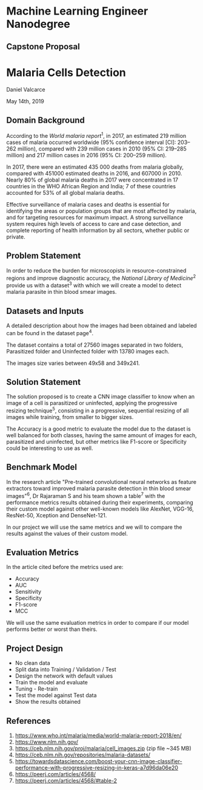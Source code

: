 # Machine Learning Engineer Nanodegree
## Capstone Proposal

# Malaria Cells Detection

Daniel Valcarce

May 14th, 2019

## Domain Background

According to the <em>World malaria report</em><sup>1</sup>, in 2017, an estimated 219 million cases of malaria occurred worldwide (95% confidence interval [CI]: 203–262 million), compared with 239 million cases in 2010 (95% CI: 219–285 million) and 217 million cases in 2016 (95% CI: 200–259 million).

In 2017, there were an estimated 435 000 deaths from malaria globally, compared with 451000 estimated deaths in 2016, and 607000 in 2010. Nearly 80% of global malaria deaths in 2017 were concentrated in 17 countries in the WHO African Region and India; 7 of these countries accounted for 53% of all global malaria deaths.

Effective surveillance of malaria cases and deaths is essential for identifying the areas or population groups that are most affected by malaria, and for targeting resources for maximum impact. A strong surveillance system requires high levels of access to care and case detection, and complete reporting of health information by all sectors, whether public or private. 

## Problem Statement

In order to reduce the burden for microscopists in resource-constrained regions and improve diagnostic accuracy, the <em>National Library of Medicine</em><sup>2</sup> provide us with a dataset<sup>3</sup> with which we will create a model to detect malaria parasite in thin blood smear images.

## Datasets and Inputs

A detailed description about how the images had been obtained and labeled can be found in the dataset page<sup>4</sup>.

The dataset contains a total of 27560 images separated in two folders, Parasitized folder and Uninfected folder with 13780 images each.

The images size varies between 49x58 and 349x241.

## Solution Statement

The solution proposed is to create a CNN image classifier to know when an image of a cell is parasitized or uninfected, applying the progressive resizing technique<sup>5</sup>, consisting in a progressive, sequential resizing of all images while training, from smaller to bigger sizes.

The Accuracy is a good metric to evaluate the model due to the dataset is well balanced for both classes, having the same amount of images for each, parasitized and uninfected, but other metrics like F1-score or Specificity could be interesting to use as well.

## Benchmark Model

In the research article "Pre-trained convolutional neural networks as feature extractors toward improved malaria parasite detection in thin blood smear images"<sup>6</sup>, Dr Rajaraman S and his team shown a table<sup>7</sup> with the performance metrics results obtained during their experiments, comparing their custom model against other well-known models like AlexNet, VGG-16, ResNet-50, Xception and DenseNet-121. 

In our project we will use the same metrics and we will to compare the results against the values of their custom model.

## Evaluation Metrics

In the article cited before the metrics used are: 
- Accuracy
- AUC
- Sensitivity
- Specificity
- F1-score
- MCC

We will use the same evaluation metrics in order to compare if our model performs better or worst than theirs.

## Project Design

- No clean data
- Split data into Training / Validation / Test
- Design the network with default values
- Train the model and evaluate
- Tuning - Re-train
- Test the model against Test data
- Show the results obtained

## References

1. https://www.who.int/malaria/media/world-malaria-report-2018/en/
2. https://www.nlm.nih.gov/
3. https://ceb.nlm.nih.gov/proj/malaria/cell_images.zip (zip file ~345 MB)
4. https://ceb.nlm.nih.gov/repositories/malaria-datasets/
5. https://towardsdatascience.com/boost-your-cnn-image-classifier-performance-with-progressive-resizing-in-keras-a7d96da06e20
6. https://peerj.com/articles/4568/
7. https://peerj.com/articles/4568/#table-2